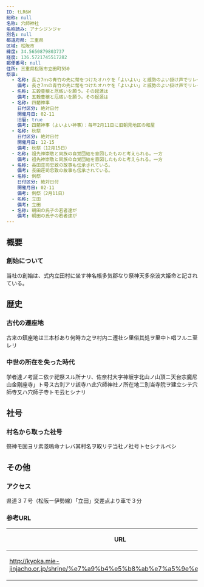```yaml
---
ID: tLR6W
総称: null
名称: 穴師神社
名称読み: アナシジンジャ
別名: null
都道府県: 三重県
区域: 松阪市
緯度: 34.5650879803737
経度: 136.5721745517282
郵便番号: null
住所: 三重県松阪市立田町550
祭事:
  - 名称: 長さ7ｍの青竹の先に幣をつけたオハケを「よいよい」と威勢のよい掛け声でリレー式に送り
    備考: 長さ7ｍの青竹の先に幣をつけたオハケを「よいよい」と威勢のよい掛け声でリレー式に送り
  - 名称: 五穀豊穣と厄祓いを願う。その起源は
    備考: 五穀豊穣と厄祓いを願う。その起源は
  - 名称: 四藺神事
    日付区分: 絶対日付
    開催月日: 02-11
    旧暦: true
    備考: 四藺神事（よいよい神事）：毎年2月11日に旧朝見地区の和屋
  - 名称: 秋祭
    日付区分: 絶対日付
    開催月日: 12-15
    備考: 秋祭（12月15日）
  - 名称: 祖先神崇敬と同族の自覚団結を意図したものと考えられる。一方
    備考: 祖先神崇敬と同族の自覚団結を意図したものと考えられる。一方
  - 名称: 長田荘司忠致の故事も伝承されている。
    備考: 長田荘司忠致の故事も伝承されている。
  - 名称: 例祭
    日付区分: 絶対日付
    開催月日: 02-11
    備考: 例祭（2月11日）
  - 名称: 立田
    備考: 立田
  - 名称: 朝田の氏子の若者達が
    備考: 朝田の氏子の若者達が
---
```


## 概要

### 創始について

当社の創始は、式内立田村に坐す神名帳多気郡なり祭神天多奈波大姫命と記されている。

## 歴史

### 古代の遷座地

古来の鎮座地は三本杉あり何時カ之ヲ村内ニ遷社シ里俗其処ヲ里中ト唱フルニ至レリ

### 中世の所在を失った時代

学者達ノ考証ニ依テ祀祭スル所ナリ、佐奈村大字神坂字北山ノ山頂ニ天台宗魔尼山金剛座寺」ト号ス古刹アリ該寺ハ此穴師神社ノ所在地二別当寺院ヲ建立シテ穴師寺又ハ穴師子寺トモ云ヒシナリ

## 社号

### 村名から取った社号

祭神モ固ヨリ素戔嗚命ナレバ其村名ヲ取リテ当社ノ社号トセシナルベシ

## その他

### アクセス

県道３７号（松阪ー伊勢線）「立田」交差点より車で３分

### 参考URL

| URL                                                                          | 説明   |
| ---------------------------------------------------------------------------- | ------ |
| http://kyoka.mie-jinjacho.or.jp/shrine/%e7%a9%b4%e5%b8%ab%e7%a5%9e%e7%a4%be/ | 神社庁 |
